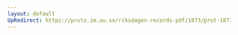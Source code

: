 ```yaml
---
layout: default
UpRedirect: https://pruto.im.uu.se/riksdagen-records-pdf/1873/prot-1873--ak--317.pdf
---
```

